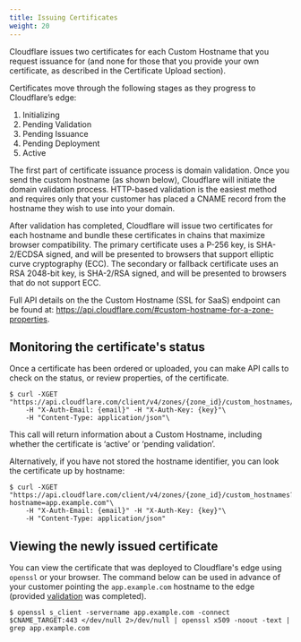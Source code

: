 ```yaml
---
title: Issuing Certificates
weight: 20
---
```


Cloudflare issues two certificates for each Custom Hostname that you request issuance for (and none for those that you provide your own certificate, as described in the Certificate Upload section).

Certificates move through the following stages as they progress to Cloudflare’s edge:

1. Initializing
2. Pending Validation
3. Pending Issuance
4. Pending Deployment
5. Active

The first part of certificate issuance process is domain validation. Once you send the custom hostname (as shown below), Cloudflare will initiate the domain validation process. HTTP-based validation is the easiest method and requires only that your customer has placed a CNAME record from the hostname they wish to use into your domain.

After validation has completed, Cloudflare will issue two certificates for each hostname and bundle these certificates in chains that maximize browser compatibility. The primary certificate uses a P-256 key, is SHA-2/ECDSA signed, and will be presented to browsers that support elliptic curve cryptography (ECC). The secondary or fallback certificate uses an RSA 2048-bit key, is SHA-2/RSA signed, and will be presented to browsers that do not support ECC.

Full API details on the the Custom Hostname (SSL for SaaS) endpoint can be found at: https://api.cloudflare.com/#custom-hostname-for-a-zone-properties.

## Monitoring the certificate's status
Once a certificate has been ordered or uploaded, you can make API calls to check on the status, or review properties, of the certificate.

```
$ curl -XGET "https://api.cloudflare.com/client/v4/zones/{zone_id}/custom_hostnames/{hostname_id}"\
    -H "X-Auth-Email: {email}" -H "X-Auth-Key: {key}"\
    -H "Content-Type: application/json"\
```

This call will return information about a Custom Hostname, including whether the certificate is ‘active’ or ‘pending validation’.

Alternatively, if you have not stored the hostname identifier, you can look the certificate up by hostname:

```
$ curl -XGET "https://api.cloudflare.com/client/v4/zones/{zone_id}/custom_hostnames?hostname=app.example.com"\
    -H "X-Auth-Email: {email}" -H "X-Auth-Key: {key}"\
    -H "Content-Type: application/json"
```

## Viewing the newly issued certificate

You can view the certificate that was deployed to Cloudflare's edge using `openssl` or your browser. The command below can be used in advance of your customer pointing the `app.example.com` hostname to the edge (provided [validation](/ssl/ssl-for-saas/validation-methods) was completed).

```
$ openssl s_client -servername app.example.com -connect $CNAME_TARGET:443 </dev/null 2>/dev/null | openssl x509 -noout -text | grep app.example.com
```

